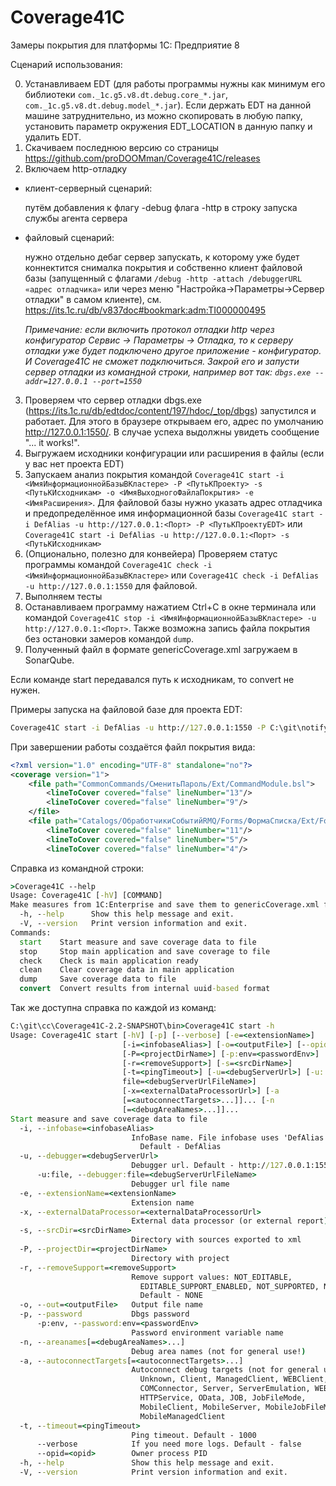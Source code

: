 # Coverage41C
Замеры покрытия для платформы 1С: Предприятие 8

Сценарий использования:

0) Устанавливаем EDT (для работы программы нужны как минимум его библиотеки ```com._1c.g5.v8.dt.debug.core_*.jar```, ```com._1c.g5.v8.dt.debug.model_*.jar```). Если держать EDT на данной машине затруднительно, из можно скопировать в любую папку, установить параметр окружения EDT_LOCATION в данную папку и удалить EDT.
1) Скачиваем последнюю версию со страницы https://github.com/proDOOMman/Coverage41C/releases
2) Включаем http-отладку 
* клиент-серверный сценарий: 
    
     путём добавления к флагу -debug флага -http в строку запуска службы агента сервера
* файловый сценарий: 
    
     нужно отдельно дебаг сервер запускать, к которому уже будет коннектится снималка покрытия и собственно клиент файловой базы (запущенный с флагами ```/debug -http -attach /debuggerURL «адрес отладчика»``` или через меню "Настройка->Параметры->Сервер отладки" в самом клиенте), см. https://its.1c.ru/db/v837doc#bookmark:adm:TI000000495 
    
     *Примечание: если включить протокол отладки http через конфигуратор Сервис -> Параметры -> Отладка, то к серверу отладки уже будет подключено другое приложение - конфигуратор. И Coverage41C не сможет подключиться. Закрой его и запусти сервер отладки из командной строки, например вот так: ```dbgs.exe --addr=127.0.0.1 --port=1550```*

3) Проверяем что сервер отладки dbgs.exe (https://its.1c.ru/db/edtdoc/content/197/hdoc/_top/dbgs) запустился и работает. Для этого в браузере открываем его, адрес по умолчанию http://127.0.0.1:1550/. В случае успеха выдолжны увидеть сообщение "... it works!".
4) Выгружаем исходники конфигурации или расширения в файлы (если у вас нет проекта EDT)
5) Запускаем анализ покрытия командой ```Coverage41C start -i <ИмяИнформационнойБазыВКластере> -P <ПутьКПроекту> -s <ПутьКИсходникам> -o <ИмяВыходногоФайлаПокрытия> -e <ИмяРасширения>```. Для файловой базы нужно указать адрес отладчика и предопределённое имя информационной базы ```Coverage41C start -i DefAlias -u http://127.0.0.1:<Порт> -P <ПутьКПроектуEDT>``` или ```Coverage41C start -i DefAlias -u http://127.0.0.1:<Порт> -s <ПутьКИсходникам>```
6) (Опционально, полезно для конвейера) Проверяем статус программы командой ```Coverage41C check -i <ИмяИнформационнойБазыВКластере>``` или ```Coverage41C check -i DefAlias -u http://127.0.0.1:1550``` для файловой.
7) Выполняем тесты
8) Останавливаем программу нажатием Ctrl+C в окне терминала или командой ```Coverage41C stop -i <ИмяИнформационнойБазыВКластере> -u http://127.0.0.1:<Порт>```. Также возможна запись файла покрытия без остановки замеров командой ```dump```.
9) Полученный файл в формате genericCoverage.xml загружаем в SonarQube.

Если команде start передавался путь к исходникам, то convert не нужен.
 
Примеры запуска на файловой базе для проекта EDT:
```cmd
Coverage41C start -i DefAlias -u http://127.0.0.1:1550 -P C:\git\notify-manager\main\ -o debuglog.xml
```
При завершении работы создаётся файл покрытия вида:
```xml
<?xml version="1.0" encoding="UTF-8" standalone="no"?>
<coverage version="1">
    <file path="CommonCommands/СменитьПароль/Ext/CommandModule.bsl">
        <lineToCover covered="false" lineNumber="13"/>
        <lineToCover covered="false" lineNumber="9"/>
    </file>
    <file path="Catalogs/ОбработчикиСобытийRMQ/Forms/ФормаСписка/Ext/Form/Module.bsl">
        <lineToCover covered="false" lineNumber="11"/>
        <lineToCover covered="false" lineNumber="5"/>
        <lineToCover covered="false" lineNumber="4"/>
```

Справка из командной строки:
```cmd
>Coverage41C --help
Usage: Coverage41C [-hV] [COMMAND]
Make measures from 1C:Enterprise and save them to genericCoverage.xml file
  -h, --help      Show this help message and exit.
  -V, --version   Print version information and exit.
Commands:
  start    Start measure and save coverage data to file
  stop     Stop main application and save coverage to file
  check    Check is main application ready
  clean    Clear coverage data in main application
  dump     Save coverage data to file
  convert  Convert results from internal uuid-based format
```
Так же доступна справка по каждой из команд:
```cmd
C:\git\cc\Coverage41C-2.2-SNAPSHOT\bin>Coverage41C start -h
Usage: Coverage41C start [-hV] [-p] [--verbose] [-e=<extensionName>]
                         [-i=<infobaseAlias>] [-o=<outputFile>] [--opid=<opid>]
                         [-P=<projectDirName>] [-p:env=<passwordEnv>]
                         [-r=<removeSupport>] [-s=<srcDirName>]
                         [-t=<pingTimeout>] [-u=<debugServerUrl>] [-u:
                         file=<debugServerUrlFileName>]
                         [-x=<externalDataProcessorUrl>] [-a
                         [=<autoconnectTargets>...]]... [-n
                         [=<debugAreaNames>...]]...
Start measure and save coverage data to file
  -i, --infobase=<infobaseAlias>
                           InfoBase name. File infobase uses 'DefAlias' name.
                             Default - DefAlias
  -u, --debugger=<debugServerUrl>
                           Debugger url. Default - http://127.0.0.1:1550/
      -u:file, --debugger:file=<debugServerUrlFileName>
                           Debugger url file name
  -e, --extensionName=<extensionName>
                           Extension name
  -x, --externalDataProcessor=<externalDataProcessorUrl>
                           External data processor (or external report) url
  -s, --srcDir=<srcDirName>
                           Directory with sources exported to xml
  -P, --projectDir=<projectDirName>
                           Directory with project
  -r, --removeSupport=<removeSupport>
                           Remove support values: NOT_EDITABLE,
                             EDITABLE_SUPPORT_ENABLED, NOT_SUPPORTED, NONE.
                             Default - NONE
  -o, --out=<outputFile>   Output file name
  -p, --password           Dbgs password
      -p:env, --password:env=<passwordEnv>
                           Password environment variable name
  -n, --areanames[=<debugAreaNames>...]
                           Debug area names (not for general use!)
  -a, --autoconnectTargets[=<autoconnectTargets>...]
                           Autoconnect debug targets (not for general use!):
                             Unknown, Client, ManagedClient, WEBClient,
                             COMConnector, Server, ServerEmulation, WEBService,
                             HTTPService, OData, JOB, JobFileMode,
                             MobileClient, MobileServer, MobileJobFileMode,
                             MobileManagedClient
  -t, --timeout=<pingTimeout>
                           Ping timeout. Default - 1000
      --verbose            If you need more logs. Default - false
      --opid=<opid>        Owner process PID
  -h, --help               Show this help message and exit.
  -V, --version            Print version information and exit.
```
